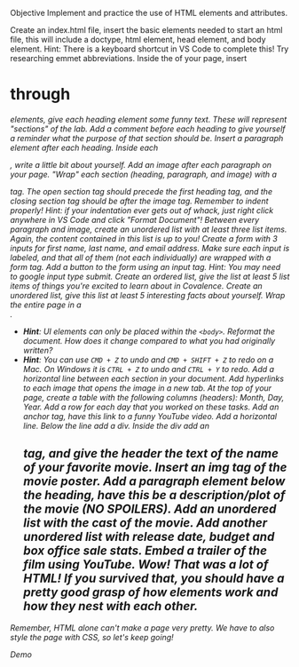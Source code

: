 Objective
Implement and practice the use of HTML elements and attributes.

Create an index.html file, insert the basic elements needed to start an html file, this will include a doctype, html element, head element, and body element.
Hint: There is a keyboard shortcut in VS Code to complete this! Try researching emmet abbreviations.
Inside the <body> of your page, insert <h1> through <h6> elements, give each heading element some funny text. These will represent "sections" of the lab.
Add a comment before each heading to give yourself a reminder what the purpose of that section should be.
Insert a paragraph element after each heading. Inside each <p>, write a little bit about yourself.
Add an image after each paragraph on your page.
"Wrap" each section (heading, paragraph, and image) with a <section> tag. The open section tag should precede the first heading tag, and the closing section tag should be after the image tag. Remember to indent properly!
Hint: if your indentation ever gets out of whack, just right click anywhere in VS Code and click "Format Document"!
Between every paragraph and image, create an unordered list with at least three list items. Again, the content contained in this list is up to you!
Create a form with 3 inputs for first name, last name, and email address. Make sure each input is labeled, and that all of them (not each individually) are wrapped with a form tag.
Add a button to the form using an input tag.
Hint: You may need to google input type submit.
Create an ordered list, give the list at least 5 list items of things you're excited to learn about in Covalence.
Create an unordered list, give this list at least 5 interesting facts about yourself.
Wrap the entire page in a <div>.
*   **Hint**: UI elements can only be placed within the `<body>`.
Reformat the document. How does it change compared to what you had originally written?
*   **Hint**: You can use `CMD + Z` to undo and `CMD + SHIFT + Z` to redo on a Mac. On Windows it is `CTRL + Z` to undo and `CTRL + Y` to redo.
Add a horizontal line between each section in your document.
Add hyperlinks to each image that opens the image in a new tab.
At the top of your page, create a table with the following columns (headers): Month, Day, Year.
Add a row for each day that you worked on these tasks.
Add an anchor tag, have this link to a funny YouTube video.
Add a horizontal line. Below the line add a div.
Inside the div add an <h1> tag, and give the header the text of the name of your favorite movie.
Insert an img tag of the movie poster.
Add a paragraph element below the heading, have this be a description/plot of the movie (NO SPOILERS).
Add an unordered list with the cast of the movie.
Add another unordered list with release date, budget and box office sale stats.
Embed a trailer of the film using YouTube.
Wow! That was a lot of HTML! If you survived that, you should have a pretty good grasp of how elements work and how they nest with each other.

Remember, HTML alone can't make a page very pretty. We have to also style the page with CSS, so let's keep going!

Demo
